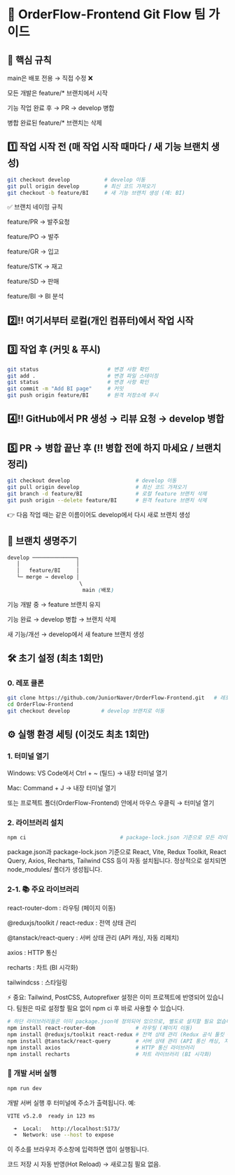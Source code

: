 # 🚀 OrderFlow-Frontend Git Flow 팀 가이드
## 🔑 핵심 규칙
main은 배포 전용 → 직접 수정 ❌

모든 개발은 feature/* 브랜치에서 시작

기능 작업 완료 후 → PR → develop 병합

병합 완료된 feature/* 브랜치는 삭제

## 1️⃣ 작업 시작 전 (매 작업 시작 때마다 / 새 기능 브랜치 생성)
```bash
git checkout develop           # develop 이동
git pull origin develop        # 최신 코드 가져오기
git checkout -b feature/BI     # 새 기능 브랜치 생성 (예: BI)
```
✅ 브랜치 네이밍 규칙

feature/PR → 발주요청

feature/PO → 발주

feature/GR → 입고

feature/STK → 재고

feature/SD → 판매

feature/BI → BI 분석

## 2️⃣‼ 여기서부터 로컬(개인 컴퓨터)에서 작업 시작

## 3️⃣ 작업 후 (커밋 & 푸시)
```bash
git status                      # 변경 사항 확인
git add .                       # 변경 파일 스테이징
git status                      # 변경 사항 확인
git commit -m "Add BI page"     # 커밋
git push origin feature/BI      # 원격 저장소에 푸시
```

## 4️⃣‼ GitHub에서 PR 생성 → 리뷰 요청 → develop 병합

## 5️⃣ PR -> 병합 끝난 후 (‼ 병합 전에 하지 마세요 / 브랜치 정리)
```bash
git checkout develop                     # develop 이동
git pull origin develop                  # 최신 코드 가져오기
git branch -d feature/BI                 # 로컬 feature 브랜치 삭제
git push origin --delete feature/BI      # 원격 feature 브랜치 삭제
```
👉 다음 작업 때는 같은 이름이어도 develop에서 다시 새로 브랜치 생성

## 📌 브랜치 생명주기
```css
develop ──────────────┐
   │                  │
   │   feature/BI     │
   └─ merge → develop │
                       \
                        main (배포)
```
기능 개발 중 → feature 브랜치 유지

기능 완료 → develop 병합 → 브랜치 삭제

새 기능/개선 → develop에서 새 feature 브랜치 생성

## 🛠 초기 설정 (최초 1회만)
### 0. 레포 클론
```bash
git clone https://github.com/JuniorNaver/OrderFlow-Frontend.git   # 레포 클론
cd OrderFlow-Frontend
git checkout develop          # develop 브랜치로 이동
```

## ⚙️ 실행 환경 세팅 (이것도 최초 1회만)

### 1. 터미널 열기
Windows: VS Code에서 Ctrl + ~ (틸드) → 내장 터미널 열기

Mac: Command + J → 내장 터미널 열기

또는 프로젝트 폴더(OrderFlow-Frontend) 안에서 마우스 우클릭 → 터미널 열기

### 2. 라이브러리 설치
```bash
npm ci                              # package-lock.json 기준으로 모든 라이브러리 복제 설치 (React, Vite 등)
```
package.json과 package-lock.json 기준으로 React, Vite, Redux Toolkit, React Query, Axios, Recharts, Tailwind CSS 등이 자동 설치됩니다.
정상적으로 설치되면 node_modules/ 폴더가 생성됩니다.

### 2-1. 📚 주요 라이브러리
react-router-dom : 라우팅 (페이지 이동)

@reduxjs/toolkit / react-redux : 전역 상태 관리

@tanstack/react-query : 서버 상태 관리 (API 캐싱, 자동 리페치)

axios : HTTP 통신

recharts : 차트 (BI 시각화)

tailwindcss : 스타일링

⚡ 중요: Tailwind, PostCSS, Autoprefixer 설정은 이미 프로젝트에 반영되어 있습니다.
팀원은 따로 설정할 필요 없이 npm ci 후 바로 사용할 수 있습니다.
```bash
# 하단 라이브러리들은 이미 package.json에 정의되어 있으므로, 별도로 설치할 필요 없습니다.
npm install react-router-dom             # 라우팅 (페이지 이동)
npm install @reduxjs/toolkit react-redux # 전역 상태 관리 (Redux 공식 툴킷 + React 연결)
npm install @tanstack/react-query        # 서버 상태 관리 (API 통신 캐싱, 자동 리페치)
npm install axios                        # HTTP 통신 라이브러리
npm install recharts                     # 차트 라이브러리 (BI 시각화)
```


### 🚀 개발 서버 실행
```bash
npm run dev
```

개발 서버 실행 후 터미널에 주소가 출력됩니다.
예:
```bash
VITE v5.2.0  ready in 123 ms

  ➜  Local:   http://localhost:5173/
  ➜  Network: use --host to expose
```
이 주소를 브라우저 주소창에 입력하면 앱이 실행됩니다.

코드 저장 시 자동 반영(Hot Reload) → 새로고침 필요 없음.
